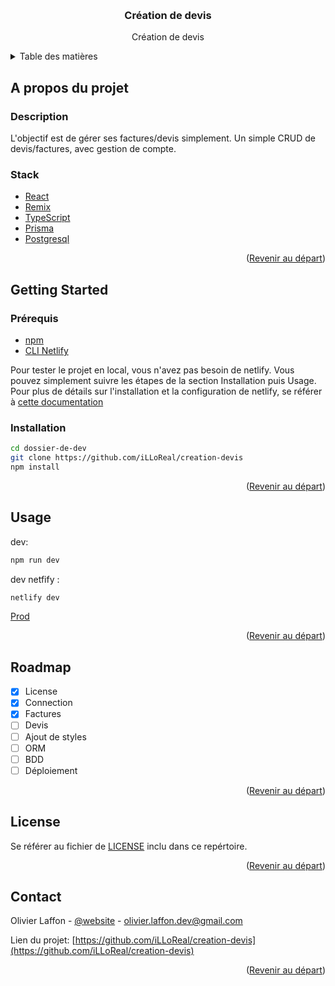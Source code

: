 <a name="readme-top"></a>

<!-- PROJECT LOGO -->
<br />
<div align="center">
  <h3 align="center">Création de devis</h3>
  <p align="center">
    Création de devis
    <br />
  </p>
</div>

<!-- TABLE OF CONTENTS -->
<details>
  <summary>Table des matières</summary>
  <ol>
    <li>
      <a href="#a-propos-du-projet">A propos du projet</a>
      <ul>
        <li><a href="#description">Description</a></li>
        <li><a href="#stack">Stack</a></li>
      </ul>
    </li>
    <li>
      <a href="#getting-started">Getting Started</a>
      <ul>
        <li><a href="#prérequis">Prérequis</a></li>
        <li><a href="#installation">Installation</a></li>
      </ul>
    </li>
    <li><a href="#usage">Utilisation</a></li>
    <li><a href="#roadmap">Roadmap</a></li>
    <li><a href="#license">License</a></li>
    <li><a href="#contact">Contact</a></li>
  </ol>
</details>



<!-- ABOUT THE PROJECT -->
## A propos du projet

### Description

L'objectif est de gérer ses factures/devis simplement.
Un simple CRUD de devis/factures, avec gestion de compte.

### Stack

- [React](https://react.dev/) 
- [Remix](https://remix.run/)
- [TypeScript](https://www.typescriptlang.org/)
- [Prisma](https://www.prisma.io/)
- [Postgresql](https://www.postgresql.org/)

<p align="right">(<a href="#readme-top">Revenir au départ</a>)</p>


<!-- GETTING STARTED -->
## Getting Started

### Prérequis

- [npm](https://npmjs.com/)
- [CLI Netlify](https://www.netlify.com/products/dev/)

Pour tester le projet en local, vous n'avez pas besoin de netlify.
Vous pouvez simplement suivre les étapes de la section Installation puis Usage. Pour plus de détails sur l'installation et la configuration de netlify, se référer à [cette documentation](RemixREADME.md/#netlify-setup)

### Installation

```sh
cd dossier-de-dev
git clone https://github.com/iLLoReal/creation-devis
npm install
```

<p align="right">(<a href="#readme-top">Revenir au départ</a>)</p>


<!-- USAGE EXAMPLES -->
## Usage

dev:
```sh
npm run dev
```

dev netfify :
```sh
netlify dev
```

[Prod](RemixREADME.md/#deployment)

<p align="right">(<a href="#readme-top">Revenir au départ</a>)</p>

<!-- ROADMAP -->
## Roadmap

- [x] License
- [x] Connection
- [x] Factures
- [ ] Devis
- [ ] Ajout de styles
- [ ] ORM
- [ ] BDD
- [ ] Déploiement

<p align="right">(<a href="#readme-top">Revenir au départ</a>)</p>


<!-- LICENSE -->
## License

Se référer au fichier de <a href="LICENSE">LICENSE</a> inclu dans ce repértoire.

<p align="right">(<a href="#readme-top">Revenir au départ</a>)</p>

<!-- CONTACT -->
## Contact

Olivier Laffon - [@website](https://www.olivier-laffon.com) - olivier.laffon.dev@gmail.com

Lien du projet: [https://github.com/iLLoReal/creation-devis](https://github.com/iLLoReal/creation-devis)

<p align="right">(<a href="#readme-top">Revenir au départ</a>)</p>
